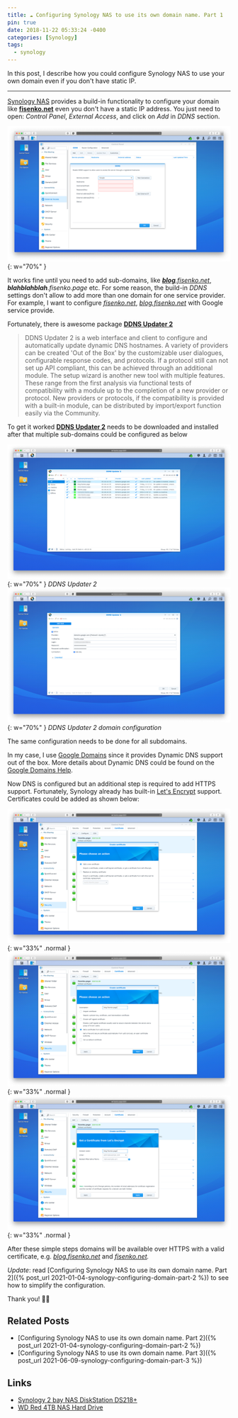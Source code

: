 ```yaml
---
title: ☁️ Configuring Synology NAS to use its own domain name. Part 1
pin: true
date: 2018-11-22 05:33:24 -0400
categories: [Synology]
tags:
  - synology
---
```


In this post, I describe how you could configure Synology NAS to use your own domain even if you don't have static IP.

---

[Synology NAS](https://amzn.to/2S6JOfI) provides a build-in functionality to configure your domain like **[fisenko.net](https://fisenko.net)** even you don't have a static IP address. You just need to open: _Control Panel_, _External Access_, and click on _Add_ in _DDNS_ section.

![Control Panel](/assets/img/blog/synology-configuring-domain-part-1/image-1.png){: w="70%" }

It works fine until you need to add sub-domains, like _[**blog**.fisenko.net](https://blog.fisenko.net/)_, _**blahblahblah**.fisenko.page_ etc. For some reason, the build-in _DDNS_ settings don't allow to add more than one domain for one service provider. For example, I want to configure _[fisenko.net](https://fisenko.net/)_, _[blog.fisenko.net](https://blog.fisenko.net)_ with Google service provide.

Fortunately, there is awesome package **[DDNS Updater 2](https://www.cphub.net/?p=ddnsupdater2)**

> DDNS Updater 2 is a web interface and client to configure and automatically update dynamic DNS hostnames. A variety of providers can be created 'Out of the Box' by the customizable user dialogues, configurable response codes, and protocols. If a protocol still can not set up API compliant, this can be achieved through an additional module. The setup wizard is another new tool with multiple features. These range from the first analysis via functional tests of compatibility with a module up to the completion of a new provider or protocol. New providers or protocols, if the compatibility is provided with a built-in module, can be distributed by import/export function easily via the Community.

To get it worked **[DDNS Updater 2](https://www.cphub.net/?p=ddnsupdater2)** needs to be downloaded and installed after that multiple sub-domains could be configured as below

![DDNS Updater 2](/assets/img/blog/synology-configuring-domain-part-1/image-2.png){: w="70%" }
_DDNS Updater 2_
![DDNS Updater 2 domain configuration](/assets/img/blog/synology-configuring-domain-part-1/image-3.png){: w="70%" }
_DDNS Updater 2 domain configuration_

The same configuration needs to be done for all subdomains.

In my case, I use [Google Domains](https://domains.google/) since it provides Dynamic DNS support out of the box. More details about Dynamic DNS could be found on the [Google Domains Help](https://support.google.com/domains/answer/6147083?hl=en&ref_topic=9018335).

Now DNS is configured but an additional step is required to add HTTPS support. Fortunately, Synology already has built-in [Let's Encrypt](https://letsencrypt.org) support. Certificates could be added as shown below:

![Control Panel, Security, Certificates](/assets/img/blog/synology-configuring-domain-part-1/image-4.png){: w="33%" .normal }
![Add a new certificate](/assets/img/blog/synology-configuring-domain-part-1/image-5.png){: w="33%" .normal }
![Create certificate](/assets/img/blog/synology-configuring-domain-part-1/image-6.png){: w="33%" .normal }

After these simple steps domains will be available over HTTPS with a valid certificate, e.g. _[blog.fisenko.net](https://blog.fisenko.net)_ and _[fisenko.net](https://fisenko.net)._

_Update_: read [Configuring Synology NAS to use its own domain name. Part 2]({% post_url 2021-01-04-synology-configuring-domain-part-2 %}) to see how to simplify the configuration.

Thank you! 🙏🏻

## Related Posts

- [Configuring Synology NAS to use its own domain name. Part 2]({% post_url 2021-01-04-synology-configuring-domain-part-2 %})
- [Configuring Synology NAS to use its own domain name. Part 3]({% post_url 2021-06-09-synology-configuring-domain-part-3 %})

## Links

- [Synology 2 bay NAS DiskStation DS218+](https://amzn.to/2Kq2J2L)
- [WD Red 4TB NAS Hard Drive](https://www.amazon.com/Red-4TB-NAS-Hard-Drive/dp/B00EHBERSE/ref=pd_bxgy_147_img_2?_encoding=UTF8&pd_rd_i=B00EHBERSE&pd_rd_r=0f380cf2-ee17-11e8-ac6d-e5cddbbd9c33&pd_rd_w=iEFGP&pd_rd_wg=f8Cbb&pf_rd_i=desktop-dp-sims&pf_rd_m=ATVPDKIKX0DER&pf_rd_p=6725dbd6-9917-451d-beba-16af7874e407&pf_rd_r=VY4PTZ4YND3B98G6CXBD&pf_rd_s=desktop-dp-sims&pf_rd_t=40701&psc=1&refRID=VY4PTZ4YND3B98G6CXBD)
